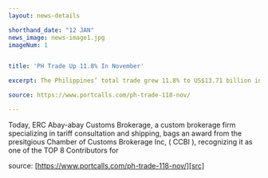 ```yaml
---
layout: news-details

shorthand_date: "12 JAN"
news_image: news-image1.jpg
imageNum: 1


title: 'PH Trade Up 11.8% In November'

excerpt: The Philippines’ total trade grew 11.8% to US$13.71 billion in November 2017 from $12.26 billion in the same month in 2016, pushing year-to-date growth to 9.9%, according to the Philippine Statistics Authority (PSA).

source: https://www.portcalls.com/ph-trade-118-nov/

---
```

Today, ERC Abay-abay Customs Brokerage, a custom brokerage firm specializing in tariff consultation and shipping, bags an award from
the presitgious Chamber of Customs Brokerage Inc, ( CCBI ), recognizing it as one of the TOP 8 Contributors for 

source: [https://www.portcalls.com/ph-trade-118-nov/][src]

[src]: https://www.portcalls.com/ph-trade-118-nov/

